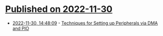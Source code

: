 # [Published on 2022-11-30](index.md)

* [2022-11-30, 14:48:09](https://lobste.rs/s/h4neyp/techniques_for_setting_up_peripherals) - [Techniques for Setting up Peripherals via DMA and PIO](https://serhack.me/articles/techniques-setting-up-pheripherals-dma-pio/)
